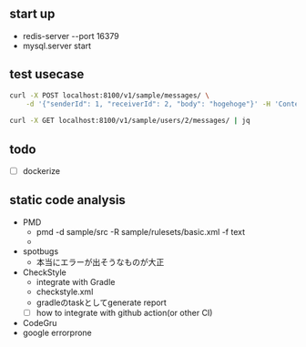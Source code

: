 ## start up
- redis-server --port 16379
- mysql.server start

## test usecase

```bash
curl -X POST localhost:8100/v1/sample/messages/ \
    -d '{"senderId": 1, "receiverId": 2, "body": "hogehoge"}' -H 'Content-Type: application/json'
    
curl -X GET localhost:8100/v1/sample/users/2/messages/ | jq
```
 
 
## todo
- [ ] dockerize


## static code analysis
- PMD
    - pmd -d sample/src -R sample/rulesets/basic.xml -f text
    -
- spotbugs
    - 本当にエラーが出そうなものが大正
- CheckStyle
    - integrate with Gradle
    - checkstyle.xml
    - gradleのtaskとしてgenerate report
    - [ ] how to integrate with github action(or other CI)
- CodeGru
- google errorprone
